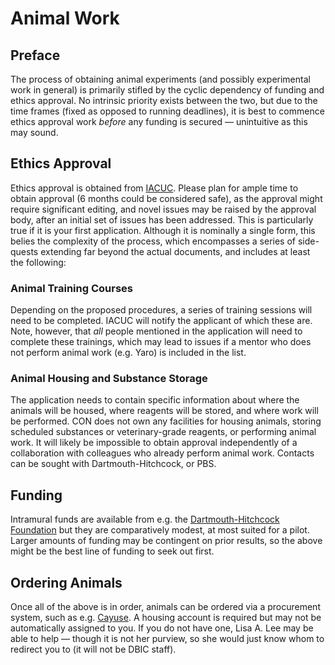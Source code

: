 # Animal Work

## Preface

The process of obtaining animal experiments (and possibly experimental work in general) is primarily stifled by the cyclic dependency of funding and ethics approval.
No intrinsic priority exists between the two, but due to the time frames (fixed as opposed to running deadlines), it is best to commence ethics approval work *before* any funding is secured — unintuitive as this may sound.

## Ethics Approval

Ethics approval is obtained from [IACUC](https://www.dartmouth.edu/iacuc/).
Please plan for ample time to obtain approval (6 months could be considered safe), as the approval might require significant editing, and novel issues may be raised by the approval body, after an initial set of issues has been addressed.
This is particularly true if it is your first application.
Although it is nominally a single form, this belies the complexity of the process, which encompasses a series of side-quests extending far beyond the actual documents, and includes at least the following:

### Animal Training Courses

Depending on the proposed procedures, a series of training sessions will need to be completed.
IACUC will notify the applicant of which these are.
Note, however, that *all* people mentioned in the application will need to complete these trainings, which may lead to issues if a mentor who does not perform animal work (e.g. Yaro) is included in the list.

### Animal Housing and Substance Storage

The application needs to contain specific information about where the animals will be housed, where reagents will be stored, and where work will be performed.
CON does not own any facilities for housing animals, storing scheduled substances or veterinary-grade reagents, or performing animal work.
It will likely be impossible to obtain approval independently of a collaboration with colleagues who already perform animal work.
Contacts can be sought with Dartmouth-Hitchcock, or PBS.

## Funding

Intramural funds are available from e.g. the [Dartmouth-Hitchcock Foundation](https://www.dartmouth-hitchcock.org/hitchcock-foundation) but they are comparatively modest, at most suited for a pilot.
Larger amounts of funding may be contingent on prior results, so the above might be the best line of funding to seek out first.

## Ordering Animals

Once all of the above is in order, animals can be ordered via a procurement system, such as e.g. [Cayuse](https://cmr-rapport.dartmouth.edu/eSirius3g/).
A housing account is required but may not be automatically assigned to you.
If you do not have one, Lisa A. Lee may be able to help — though it is not her purview, so she would just know whom to redirect you to (it will not be DBIC staff).
